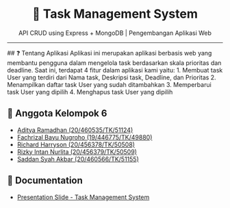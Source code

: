 <h1 align="center">
  📝 Task Management System
</h1>
<p align="center">API CRUD using Express + MongoDB | Pengembangan Aplikasi Web</p>
<hr/>
## ❓ Tentang Aplikasi
Aplikasi ini merupakan aplikasi berbasis web yang membantu pengguna dalam mengelola task berdasarkan skala prioritas dan deadline. Saat ini, terdapat 4 fitur dalam aplikasi kami yaitu:
1. Membuat task User yang terdiri dari Nama task, Deskripsi task, Deadline, dan Prioritas
2. Menampilkan daftar task User yang sudah ditambahkan
3. Memperbarui task User yang dipilih
4. Menghapus task User yang dipilih

## 👥 Anggota Kelompok 6 
- [Aditya Ramadhan (20/460535/TK/51124)](https://www.github.com/adityar22)
- [Fachrizal Bayu Nugroho (19/446775/TK/49880)](https://github.com/fachrizalbayunugroho)
- [Richard Harryson (20/456378/TK/50508)](https://www.github.com/RichardC0de)
- [Rizky Intan Nurlita (20/456379/TK/50509)](https://www.github.com/rizkyintan)
- [Saddan Syah Akbar (20/460566/TK/51155)](https://www.github.com/saddansyah)

## 💾 Documentation
- [Presentation Slide - Task Management System](https://www.canva.com/design/DAFNU1TPF34/-PU_xSTMN6UTTSGXzLkU5w/view?utm_content=DAFNU1TPF34&utm_campaign=designshare&utm_medium=link&utm_source=publishpresent)
